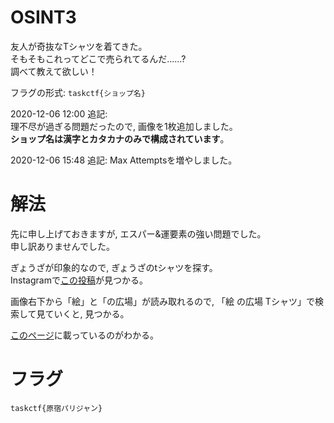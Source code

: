 # OSINT3
友人が奇抜なTシャツを着てきた。  
そもそもこれってどこで売られてるんだ......?  
調べて教えて欲しい！  

フラグの形式: `taskctf{ショップ名}`

2020-12-06 12:00 追記:  
理不尽が過ぎる問題だったので, 画像を1枚追加しました。  
**ショップ名は漢字とカタカナのみで構成されています**。

2020-12-06 15:48 追記:
Max Attemptsを増やしました。

# 解法
先に申し上げておきますが, エスパー&運要素の強い問題でした。  
申し訳ありませんでした。  

ぎょうざが印象的なので, ぎょうざのtシャツを探す。  
Instagramで[この投稿](https://www.instagram.com/p/BSjuYCSBiFD/)が見つかる。  

画像右下から「絵」と「の広場」が読み取れるので, 「絵 の広場 Tシャツ」で検索して見ていくと, 見つかる。

[このページ](https://harajukust-parisien.com/?page_id=803)に載っているのがわかる。  

# フラグ
`taskctf{原宿パリジャン}`
